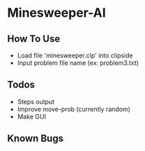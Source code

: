 # Minesweeper-AI

## How To Use
- Load file 'minesweeper.clp' into clipside
- Input problem file name (ex: problem3.txt)

## Todos
- Steps output
- Improve move-prob (currently random)
- Make GUI

## Known Bugs
